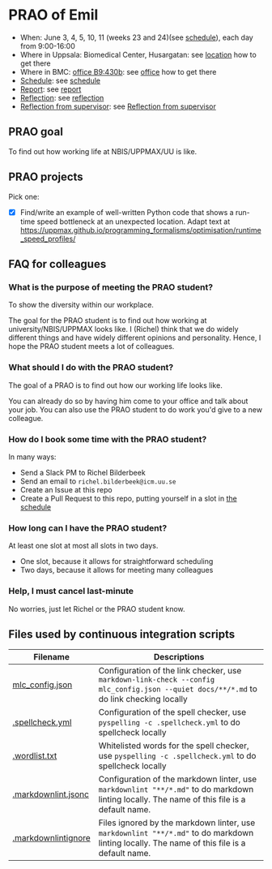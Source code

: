 # PRAO of Emil

- When: June 3, 4, 5, 10, 11 (weeks 23 and 24)(see [schedule](schedule.md)),
  each day from 9:00-16:00
- Where in Uppsala: Biomedical Center, Husargatan:
  see [location](location.md) how to get there
- Where in BMC: [office B9:430b](https://use.mazemap.com/#v=1&zlevel=4&center=17.635980,59.841862&zoom=19.9&campusid=49&desttype=poi&dest=386656):
  see [office](office.md) how to get there
- [Schedule](schedule.md): see [schedule](schedule.md)
- [Report](report.md): see [report](report.md)
- [Reflection](reflection.md): see [reflection](reflection.md)
- [Reflection from supervisor](reflection_from_supervisor.md): see [Reflection from supervisor](reflection_from_supervisor.md)

## PRAO goal

To find out how working life at NBIS/UPPMAX/UU is like.

## PRAO projects

Pick one:

- [X] Find/write an example of well-written Python code
  that shows a run-time speed bottleneck
  at an unexpected location.
  Adapt text at <https://uppmax.github.io/programming_formalisms/optimisation/runtime_speed_profiles/>

## FAQ for colleagues

### What is the purpose of meeting the PRAO student?

To show the diversity within our workplace.

The goal for the PRAO student is to find out how working at
university/NBIS/UPPMAX looks like. I (Richel) think that
we do widely different things and have widely different
opinions and personality. Hence, I hope the PRAO student
meets a lot of colleagues.

### What should I do with the PRAO student?

The goal of a PRAO is to find out how our working life
looks like.

You can already do so by having him come to your office and
talk about your job. You can also use the PRAO student
to do work you'd give to a new colleague.

### How do I book some time with the PRAO student?

In many ways:

- Send a Slack PM to Richel Bilderbeek
- Send an email to `richel.bilderbeek@icm.uu.se`
- Create an Issue at this repo
- Create a Pull Request to this repo,
  putting yourself in a slot in [the schedule](schedule.md)

### How long can I have the PRAO student?

At least one slot at most all slots in two days.

- One slot, because it allows for straightforward scheduling
- Two days, because it allows for meeting many colleagues

### Help, I must cancel last-minute

No worries, just let Richel or the PRAO student know.

## Files used by continuous integration scripts

Filename                              |Descriptions
--------------------------------------|--------------------------------------------------------------------------------------------------------------------------------------
[mlc_config.json](mlc_config.json)    |Configuration of the link checker, use `markdown-link-check --config mlc_config.json --quiet docs/**/*.md` to do link checking locally
[.spellcheck.yml](.spellcheck.yml)    |Configuration of the spell checker, use `pyspelling -c .spellcheck.yml` to do spellcheck locally
[.wordlist.txt](.wordlist.txt)        |Whitelisted words for the spell checker, use `pyspelling -c .spellcheck.yml` to do spellcheck locally
[.markdownlint.jsonc](.markdownlint.jsonc)|Configuration of the markdown linter, use `markdownlint "**/*.md"` to do markdown linting locally. The name of this file is a default name.
[.markdownlintignore](.markdownlintignore)|Files ignored by the markdown linter, use `markdownlint "**/*.md"` to do markdown linting locally. The name of this file is a default name.
